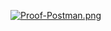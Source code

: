 [![Proof-Postman.png](https://i.postimg.cc/PfKKYkpp/Proof-Postman.png)](https://postimg.cc/F1djX8xN)